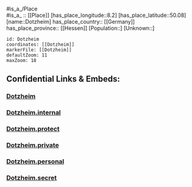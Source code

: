 ﻿---
location: [50.08,8.2] 
mapzoom: [7,12] 
mapmarker: city 
type: City
tags:
- geo/City


SpocWebEntityId: 29858
isDeleted: false
confidential: public

---
#is_a_/Place  
#is_a_ :: [[Place]] 
[has_place_longitude::8.2] 
[has_place_latitude::50.08] 
[name::Dotzheim] 
has_place_country:: [[Germany]]  
has_place_province:: [[Hessen]] 
[Population::] 
[Unknown::] 


```leaflet
id: Dotzheim
coordinates: [[Dotzheim]] 
markerFile: [[Dotzheim]] 
defaultZoom: 11 
maxZoom: 18
```


## Confidential Links & Embeds: 

### [Dotzheim](/_public/Earth/Continent/Europe/Europe~Central/Germany/Germany~West/Hessen/counties~Hessen/Wiesbaden/boroughs~Wiesbaden/Dotzheim.md) 

### [Dotzheim.internal](/_internal/Earth/Continent/Europe/Europe~Central/Germany/Germany~West/Hessen/counties~Hessen/Wiesbaden/boroughs~Wiesbaden/Dotzheim.internal.md) 

### [Dotzheim.protect](/_protect/Earth/Continent/Europe/Europe~Central/Germany/Germany~West/Hessen/counties~Hessen/Wiesbaden/boroughs~Wiesbaden/Dotzheim.protect.md) 

### [Dotzheim.private](/_private/Earth/Continent/Europe/Europe~Central/Germany/Germany~West/Hessen/counties~Hessen/Wiesbaden/boroughs~Wiesbaden/Dotzheim.private.md) 

### [Dotzheim.personal](/_personal/Earth/Continent/Europe/Europe~Central/Germany/Germany~West/Hessen/counties~Hessen/Wiesbaden/boroughs~Wiesbaden/Dotzheim.personal.md) 

### [Dotzheim.secret](/_secret/Earth/Continent/Europe/Europe~Central/Germany/Germany~West/Hessen/counties~Hessen/Wiesbaden/boroughs~Wiesbaden/Dotzheim.secret.md) 
